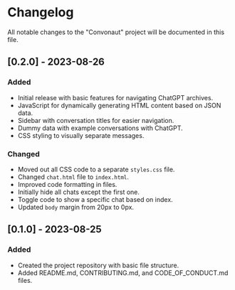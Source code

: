 # Changelog

All notable changes to the "Convonaut" project will be documented in this file.

## [0.2.0] - 2023-08-26
### Added
- Initial release with basic features for navigating ChatGPT archives.
- JavaScript for dynamically generating HTML content based on JSON data.
- Sidebar with conversation titles for easier navigation.
- Dummy data with example conversations with ChatGPT.
- CSS styling to visually separate messages.

### Changed
- Moved out all CSS code to a separate `styles.css` file.
- Changed `chat.html` file to `index.html`.
- Improved code formatting in files.
- Initially hide all chats except the first one.
- Toggle code to show a specific chat based on index.
- Updated `body` margin from 20px to 0px.

## [0.1.0] - 2023-08-25
### Added
- Created the project repository with basic file structure.
- Added README.md, CONTRIBUTING.md, and CODE_OF_CONDUCT.md files.
